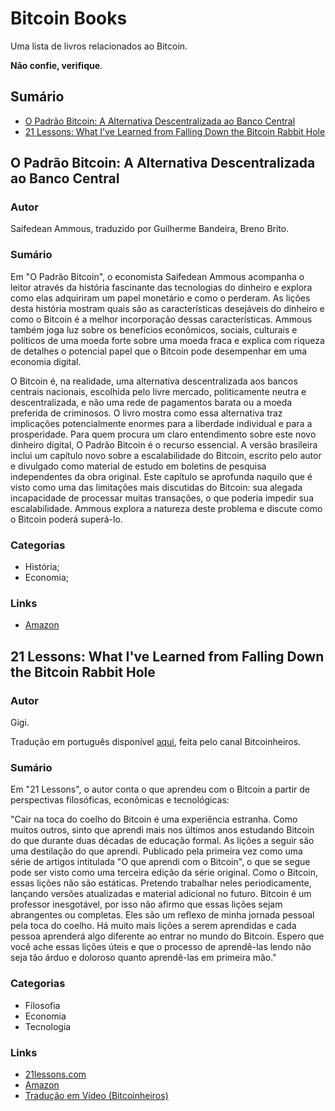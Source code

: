 # Bitcoin Books

Uma lista de livros relacionados ao Bitcoin.

**Não confie, verifique**.

## Sumário

* [O Padrão Bitcoin: A Alternativa Descentralizada ao Banco Central](#o-padrão-bitcoin-a-alternativa-descentralizada-ao-banco-central)
* [21 Lessons: What I've Learned from Falling Down the Bitcoin Rabbit Hole](#21-lessons-what-ive-learned-from-falling-down-the-bitcoin-rabbit-hole)

## O Padrão Bitcoin: A Alternativa Descentralizada ao Banco Central

### Autor

Saifedean Ammous, traduzido por Guilherme Bandeira, Breno Brito.

### Sumário

Em "O Padrão Bitcoin", o economista Saifedean Ammous acompanha o leitor através da história fascinante das tecnologias do dinheiro e explora como elas adquiriram um papel monetário e como o perderam. As lições desta história mostram quais são as características desejáveis do dinheiro e como o Bitcoin é a melhor incorporação dessas características. Ammous também joga luz sobre os benefícios econômicos, sociais, culturais e políticos de uma moeda forte sobre uma moeda fraca e explica com riqueza de detalhes o potencial papel que o Bitcoin pode desempenhar em uma economia digital.

O Bitcoin é, na realidade, uma alternativa descentralizada aos bancos centrais nacionais, escolhida pelo livre mercado, politicamente neutra e descentralizada, e não uma rede de pagamentos barata ou a moeda preferida de criminosos. O livro mostra como essa alternativa traz implicações potencialmente enormes para a liberdade individual e para a prosperidade. Para quem procura um claro entendimento sobre este novo dinheiro digital, O Padrão Bitcoin é o recurso essencial. A versão brasileira inclui um capítulo novo sobre a escalabilidade do Bitcoin, escrito pelo autor e divulgado como material de estudo em boletins de pesquisa independentes da obra original. Este capítulo se aprofunda naquilo que é visto como uma das limitações mais discutidas do Bitcoin: sua alegada incapacidade de processar muitas transações, o que poderia impedir sua escalabilidade. Ammous explora a natureza deste problema e discute como o Bitcoin poderá superá-lo.

### Categorias

* História;
* Economia;

### Links

* [Amazon](https://www.amazon.com.br/Padr%C3%A3o-Bitcoin-Edi%C3%A7%C3%A3o-Brasileira-Descentralizada/dp/B08PJPWG1J)

## 21 Lessons: What I've Learned from Falling Down the Bitcoin Rabbit Hole

### Autor

Gigi.

Tradução em português disponível [aqui](https://www.youtube.com/playlist?list=PLgcVYwONyxmgRqmVN3dl87waF-EvyULHe), feita pelo canal Bitcoinheiros.

### Sumário

Em "21 Lessons", o autor conta o que aprendeu com o Bitcoin a partir de perspectivas filosóficas, econômicas e tecnológicas:

"Cair na toca do coelho do Bitcoin é uma experiência estranha. Como muitos outros, sinto que aprendi mais nos últimos anos estudando Bitcoin do que durante duas décadas de educação formal. As lições a seguir são uma destilação do que aprendi. Publicado pela primeira vez como uma série de artigos intitulada "O que aprendi com o Bitcoin", o que se segue pode ser visto como uma terceira edição da série original. Como o Bitcoin, essas lições não são estáticas. Pretendo trabalhar neles periodicamente, lançando versões atualizadas e material adicional no futuro. Bitcoin é um professor inesgotável, por isso não afirmo que essas lições sejam abrangentes ou completas. Eles são um reflexo de minha jornada pessoal pela toca do coelho. Há muito mais lições a serem aprendidas e cada pessoa aprenderá algo diferente ao entrar no mundo do Bitcoin. Espero que você ache essas lições úteis e que o processo de aprendê-las lendo não seja tão árduo e doloroso quanto aprendê-las em primeira mão."

### Categorias

* Filosofia
* Economia
* Tecnologia

### Links

* [21lessons.com](https://21lessons.com/)
* [Amazon](https://www.amazon.com.br/21-Lessons-Learned-Falling-Bitcoin-ebook/dp/B083L93MJ7/)
* [Tradução em Vídeo (Bitcoinheiros)](https://www.youtube.com/playlist?list=PLgcVYwONyxmgRqmVN3dl87waF-EvyULHe)
